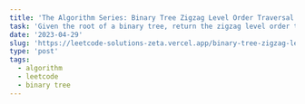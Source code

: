 ```yaml
---
title: 'The Algorithm Series: Binary Tree Zigzag Level Order Traversal'
task: 'Given the root of a binary tree, return the zigzag level order traversal of its nodes` values. (i.e., from left to right, then right to left for the next level and alternate between).'
date: '2023-04-29'
slug: 'https://leetcode-solutions-zeta.vercel.app/binary-tree-zigzag-level'
type: 'post'
tags:
  - algorithm
  - leetcode
  - binary tree
---
```

